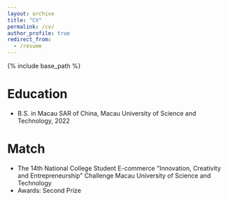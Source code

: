 ```yaml
---
layout: archive
title: "CV"
permalink: /cv/
author_profile: true
redirect_from:
  - /resume
---
```


{% include base_path %}

Education
======
* B.S. in Macau SAR of China, Macau University of Science and Technology, 2022

Match
======
* The 14th National College Student E-commerce "Innovation, Creativity and Entrepreneurship" Challenge Macau University of Science and Technology
* Awards: Second Prize

